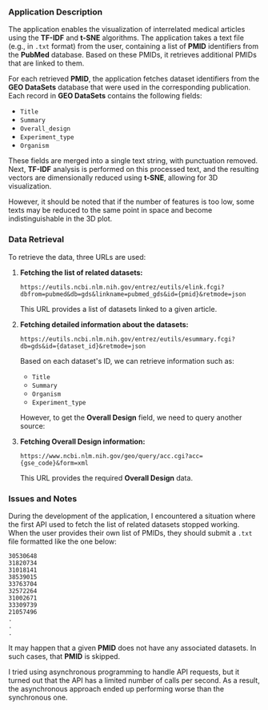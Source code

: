 ### Application Description

The application enables the visualization of interrelated medical articles using the **TF-IDF** and **t-SNE** algorithms. The application takes a text file (e.g., in `.txt` format) from the user, containing a list of **PMID** identifiers from the **PubMed** database. Based on these PMIDs, it retrieves additional PMIDs that are linked to them.

For each retrieved **PMID**, the application fetches dataset identifiers from the **GEO DataSets** database that were used in the corresponding publication. Each record in **GEO DataSets** contains the following fields:

- `Title`  
- `Summary`  
- `Overall_design`  
- `Experiment_type`  
- `Organism`  

These fields are merged into a single text string, with punctuation removed. Next, **TF-IDF** analysis is performed on this processed text, and the resulting vectors are dimensionally reduced using **t-SNE**, allowing for 3D visualization. 

However, it should be noted that if the number of features is too low, some texts may be reduced to the same point in space and become indistinguishable in the 3D plot.

### Data Retrieval

To retrieve the data, three URLs are used:

1. **Fetching the list of related datasets:**

   `https://eutils.ncbi.nlm.nih.gov/entrez/eutils/elink.fcgi?dbfrom=pubmed&db=gds&linkname=pubmed_gds&id={pmid}&retmode=json`

   This URL provides a list of datasets linked to a given article.

2. **Fetching detailed information about the datasets:**

   `https://eutils.ncbi.nlm.nih.gov/entrez/eutils/esummary.fcgi?db=gds&id={dataset_id}&retmode=json`

   Based on each dataset's ID, we can retrieve information such as:
   - `Title`
   - `Summary`
   - `Organism`
   - `Experiment_type`
   
   However, to get the **Overall Design** field, we need to query another source:

3. **Fetching Overall Design information:**

   `https://www.ncbi.nlm.nih.gov/geo/query/acc.cgi?acc={gse_code}&form=xml`

   This URL provides the required **Overall Design** data.

### Issues and Notes

During the development of the application, I encountered a situation where the first API used to fetch the list of related datasets stopped working. When the user provides their own list of PMIDs, they should submit a `.txt` file formatted like the one below:

```text
30530648
31820734
31018141
38539015
33763704
32572264
31002671
33309739
21057496
.
.
.
```
It may happen that a given **PMID** does not have any associated datasets. In such cases, that **PMID** is skipped.

I tried using asynchronous programming to handle API requests, but it turned out that the API has a limited number of calls per second. As a result, the asynchronous approach ended up performing worse than the synchronous one.